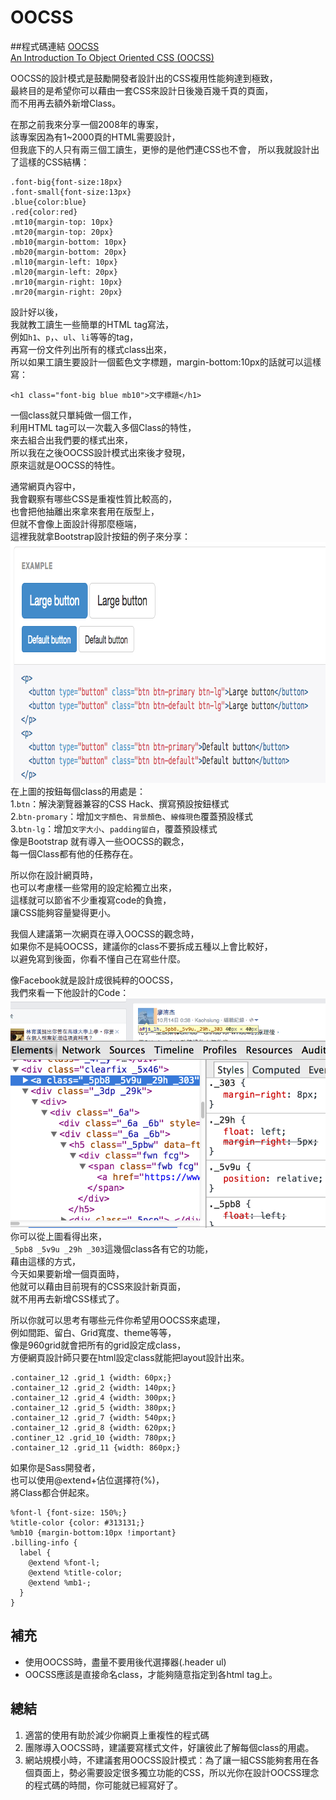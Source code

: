 # OOCSS  

##程式碼連結
<a href="http://oocss.org/" target="_blank">OOCSS</a>  
<a href="http://www.smashingmagazine.com/2011/12/12/an-introduction-to-object-oriented-css-oocss/" target="_blank">An Introduction To Object Oriented CSS (OOCSS)
</a>  

OOCSS的設計模式是鼓勵開發者設計出的CSS複用性能夠達到極致，  
最終目的是希望你可以藉由一套CSS來設計日後幾百幾千頁的頁面，  
而不用再去額外新增Class。  

在那之前我來分享一個2008年的專案，  
該專案因為有1~2000頁的HTML需要設計，  
但我底下的人只有兩三個工讀生，更慘的是他們連CSS也不會， 
所以我就設計出了這樣的CSS結構：  
```  
.font-big{font-size:18px}
.font-small{font-size:13px}
.blue{color:blue}
.red{color:red}
.mt10{margin-top: 10px}
.mt20{margin-top: 20px}
.mb10{margin-bottom: 10px}
.mb20{margin-bottom: 20px}
.ml10{margin-left: 10px}
.ml20{margin-left: 20px}
.mr10{margin-right: 10px}
.mr20{margin-right: 20px}
```
設計好以後，  
我就教工讀生一些簡單的HTML tag寫法，  
例如`h1`、`p`，、`ul`、`li`等等的tag，  
再寫一份文件列出所有的樣式class出來，  
所以如果工讀生要設計一個藍色文字標題，margin-bottom:10px的話就可以這樣寫：  
```
<h1 class="font-big blue mb10">文字標題</h1>
```  
一個class就只單純做一個工作，  
利用HTML tag可以一次載入多個Class的特性，  
來去組合出我們要的樣式出來，  
所以我在之後OOCSS設計模式出來後才發現，  
原來這就是OOCSS的特性。  

通常網頁內容中，  
我會觀察有哪些CSS是重複性質比較高的，  
也會把他抽離出來拿來套用在版型上，  
但就不會像上面設計得那麼極端，  
這裡我就拿Bootstrap設計按鈕的例子來分享：  
<img src="../../images/sass/20141018-1.png" height="385" width="816" alt="">  
在上圖的按鈕每個class的用處是：  
1.`btn`：解決瀏覽器兼容的CSS Hack、撰寫預設按鈕樣式  
2.`btn-promary`：增加`文字顏色`、`背景顏色`、`線條現色`覆蓋預設樣式  
3.`btn-lg`：增加`文字大小`、`padding留白`，覆蓋預設樣式  
像是Bootstrap 就有導入一些OOCSS的觀念，  
每一個Class都有他的任務存在。  

所以你在設計網頁時，  
也可以考慮樣一些常用的設定給獨立出來，  
這樣就可以節省不少重複寫code的負擔，  
讓CSS能夠容量變得更小。  

我個人建議第一次網頁在導入OOCSS的觀念時，  
如果你不是純OOCSS，建議你的class不要拆成五種以上會比較好，  
以避免寫到後面，你看不懂自己在寫些什麼。  

像Facebook就是設計成很純粹的OOCSS，  
我們來看一下他設計的Code：  
<img src="../../images/sass/20141018-2.png" alt="">  
你可以從上圖看得出來，  
`_5pb8 _5v9u _29h _303`這幾個class各有它的功能，  
藉由這樣的方式，  
今天如果要新增一個頁面時，  
他就可以藉由目前現有的CSS來設計新頁面，  
就不用再去新增CSS樣式了。  

所以你就可以思考有哪些元件你希望用OOCSS來處理，  
例如間距、留白、Grid寬度、theme等等，  
像是960grid就會把所有的grid設定成class，  
方便網頁設計師只要在html設定class就能把layout設計出來。  
```
.container_12 .grid_1 {width: 60px;}
.container_12 .grid_2 {width: 140px;}
.container_12 .grid_4 {width: 300px;}
.container_12 .grid_5 {width: 380px;}
.container_12 .grid_7 {width: 540px;}
.container_12 .grid_8 {width: 620px;}
.continer_12 .grid_10 {width: 780px;}
.container_12 .grid_11 {width: 860px;}
```
如果你是Sass開發者，  
也可以使用@extend+佔位選擇符(%)，  
將Class都合併起來。  
```
%font-l {font-size: 150%;}
%title-color {color: #313131;}
%mb10 {margin-bottom:10px !important}
.billing-info {
  label {
    @extend %font-l;
    @extend %title-color;
    @extend %mb1-;
  }
}
```

## 補充  
* 使用OOCSS時，盡量不要用後代選擇器(.header ul)
* OOCSS應該是直接命名class，才能夠隨意指定到各html tag上。


## 總結  
1. 適當的使用有助於減少你網頁上重複性的程式碼
2. 團隊導入OOCSS時，建議要寫樣式文件，好讓彼此了解每個class的用處。  
3. 網站規模小時，不建議套用OOCSS設計模式：為了讓一組CSS能夠套用在各個頁面上，勢必需要設定很多獨立功能的CSS，所以光你在設計OOCSS理念的程式碼的時間，你可能就已經寫好了。


